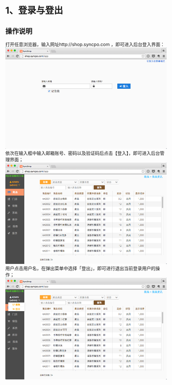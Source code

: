 # 1、登录与登出


## 操作说明

打开任意浏览器，输入网址http://shop.syncpo.com ，即可进入后台登入界面：
![](1.png)
依次在输入框中输入邮箱账号、密码以及验证码后点击【登入】，即可进入后台管理界面；
![](2.png)
用户点击用户名，在弹出菜单中选择「登出」，即可进行退出当前登录用户的操作；
![](3.png)





